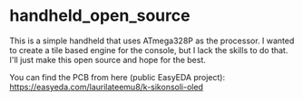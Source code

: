 # handheld_open_source

This is a simple handheld that uses ATmega328P as the processor. I wanted to create a tile based engine for the console, but I lack the skills to do that. I'll just make this open source and hope for the best.

You can find the PCB from here (public EasyEDA project):
https://easyeda.com/laurilateemu8/k-sikonsoli-oled
